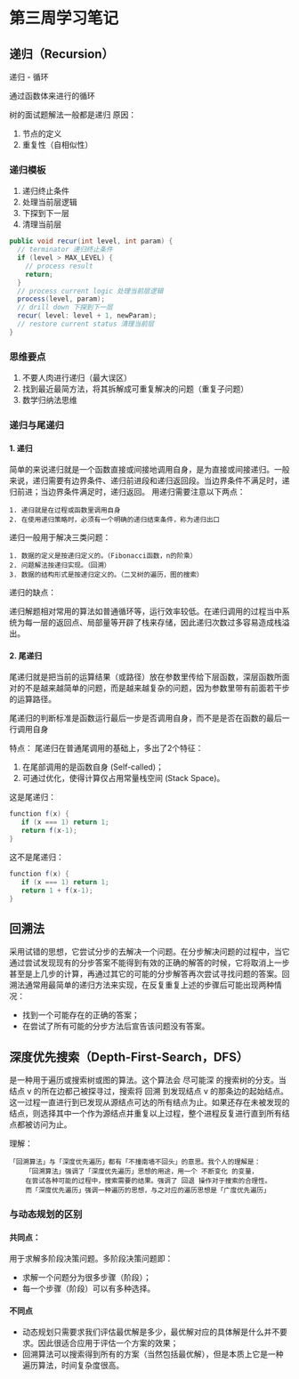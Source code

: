 # 第三周学习笔记

## 递归（Recursion）
递归 - 循环

通过函数体来进行的循环

树的面试题解法一般都是递归 
原因：
1. 节点的定义
2. 重复性（自相似性）

### 递归模板
1. 递归终止条件
2. 处理当前层逻辑
3. 下探到下一层
4. 清理当前层
```java
public void recur(int level, int param) { 
  // terminator 递归终止条件
  if (level > MAX_LEVEL) { 
    // process result 
    return; 
  }
  // process current logic 处理当前层逻辑
  process(level, param); 
  // drill down 下探到下一层
  recur( level: level + 1, newParam); 
  // restore current status 清理当前层
}
```
### 思维要点
1. 不要人肉进行递归（最大误区）
2. 找到最近最简方法，将其拆解成可重复解决的问题（重复子问题）
3. 数学归纳法思维

### 递归与尾递归
#### 1. 递归
简单的来说递归就是一个函数直接或间接地调用自身，是为直接或间接递归。一般来说，递归需要有边界条件、递归前进段和递归返回段。当边界条件不满足时，递归前进；当边界条件满足时，递归返回。
用递归需要注意以下两点：

    1. 递归就是在过程或函数里调用自身
    2. 在使用递归策略时，必须有一个明确的递归结束条件，称为递归出口
    
递归一般用于解决三类问题：

    1. 数据的定义是按递归定义的。（Fibonacci函数，n的阶乘）
    2. 问题解法按递归实现。（回溯）
    3. 数据的结构形式是按递归定义的。（二叉树的遍历，图的搜索）

递归的缺点：

递归解题相对常用的算法如普通循环等，运行效率较低。在递归调用的过程当中系统为每一层的返回点、局部量等开辟了栈来存储，因此递归次数过多容易造成栈溢出。

#### 2. 尾递归
尾递归就是把当前的运算结果（或路径）放在参数里传给下层函数，深层函数所面对的不是越来越简单的问题，而是越来越复杂的问题，因为参数里带有前面若干步的运算路径。

尾递归的判断标准是函数运行最后一步是否调用自身，而不是是否在函数的最后一行调用自身

特点：
尾递归在普通尾调用的基础上，多出了2个特征：
    
   1. 在尾部调用的是函数自身 (Self-called)；
   2. 可通过优化，使得计算仅占用常量栈空间 (Stack Space)。


这是尾递归：
```java
function f(x) {
   if (x === 1) return 1;
   return f(x-1);
}
```
这不是尾递归：
```java
function f(x) {
   if (x === 1) return 1;
   return 1 + f(x-1);
}
```

## 回溯法 

采用试错的思想，它尝试分步的去解决一个问题。在分步解决问题的过程中，当它通过尝试发现现有的分步答案不能得到有效的正确的解答的时候，它将取消上一步甚至是上几步的计算，再通过其它的可能的分步解答再次尝试寻找问题的答案。回溯法通常用最简单的递归方法来实现，在反复重复上述的步骤后可能出现两种情况：

- 找到一个可能存在的正确的答案；
- 在尝试了所有可能的分步方法后宣告该问题没有答案。
 
## 深度优先搜索（Depth-First-Search，DFS）

是一种用于遍历或搜索树或图的算法。这个算法会 尽可能深 的搜索树的分支。当结点 v 的所在边都己被探寻过，搜索将 回溯 到发现结点 v 的那条边的起始结点。这一过程一直进行到已发现从源结点可达的所有结点为止。如果还存在未被发现的结点，则选择其中一个作为源结点并重复以上过程，整个进程反复进行直到所有结点都被访问为止。

理解：
  
    「回溯算法」与「深度优先遍历」都有「不撞南墙不回头」的意思。我个人的理解是：
        「回溯算法」强调了「深度优先遍历」思想的用途，用一个 不断变化 的变量，
        在尝试各种可能的过程中，搜索需要的结果。强调了 回退 操作对于搜索的合理性。
        而「深度优先遍历」强调一种遍历的思想，与之对应的遍历思想是「广度优先遍历」

### 与动态规划的区别

#### 共同点：
用于求解多阶段决策问题。多阶段决策问题即：

- 求解一个问题分为很多步骤（阶段）；
- 每一个步骤（阶段）可以有多种选择。
#### 不同点
- 动态规划只需要求我们评估最优解是多少，最优解对应的具体解是什么并不要求。因此很适合应用于评估一个方案的效果；
- 回溯算法可以搜索得到所有的方案（当然包括最优解），但是本质上它是一种遍历算法，时间复杂度很高。

